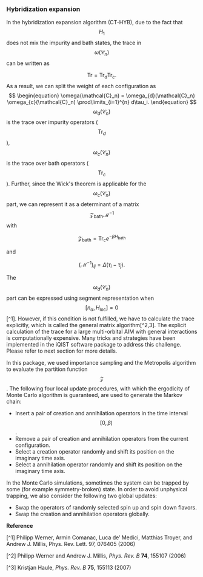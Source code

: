 ### Hybridization expansion

In the hybridization expansion algorithm (CT-HYB), due to the fact that $$H_1$$ does not mix the impurity and bath states, the trace in $$\omega(\mathcal{C}_n)$$ can be written as 

$$
\text{Tr} = \text{Tr}_d \text{Tr}_c.
$$ 
As a result, we can split the weight of each configuration as 
$$
\begin{equation}
\omega(\mathcal{C}_n) = \omega_{d}(\mathcal{C}_n) \omega_{c}(\mathcal{C}_n) \prod\limits_{i=1}^{n} d\tau_i.
\end{equation}
$$
$$\omega_{d}(\mathcal{C}_n)$$ is the trace over impurity operators ($$\text{Tr}_d$$), $$\omega_{c}(\mathcal{C}_n)$$ is the trace over bath operators ($$\text{Tr}_c$$). Further, since the Wick's theorem is applicable for the $$\omega_c(\mathcal{C}_n)$$ part, we can represent it as a determinant of a matrix $$\mathcal{Z}_{\text{bath}}\mathcal{M}^{-1}$$ with 

$$
\mathcal{Z}_{\text{bath}}=\text{Tr}_c e^{-\beta H_{\text{bath}}}
$$ 

and

$$
(\mathcal{M}^{-1})_{ij} = \Delta(\tau_i - \tau_j).
$$ 

The $$\omega_{d}(\mathcal{C}_n)$$ part can be expressed using segment representation when $$[n_{\alpha}, H_{\text{loc}}] = 0$$[^1]. However, if this condition is not fulfilled, we have to calculate the trace explicitly, which is called the general matrix algorithm[^2,3]. The explicit calculation of the trace for a large multi-orbital AIM with general interactions is computationally expensive. Many tricks and strategies have been implemented in the iQIST software package to address this challenge. Please refer to next section for more details.

In this package, we used importance sampling and the Metropolis algorithm to evaluate the partition function $$\mathcal{Z}$$. The following four local update procedures, with which the ergodicity of Monte Carlo algorithm is guaranteed, are used to generate the Markov chain: 

* Insert a pair of creation and annihilation operators in the time interval $$[0,\beta)$$.
* Remove a pair of creation and annihilation operators from the current configuration.
* Select a creation operator randomly and shift its position on the imaginary time axis.
* Select a annihilation operator randomly and shift its position on the imaginary time axis.

In the Monte Carlo simulations, sometimes the system can be trapped by some (for example symmetry-broken) state. In order to avoid unphysical trapping, we also consider the following two global updates:
* Swap the operators of randomly selected spin up and spin down flavors.
* Swap the creation and annihilation operators globally.

**Reference**

[^1] Philipp Werner, Armin Comanac, Luca de’ Medici, Matthias Troyer, and Andrew J. Millis, Phys. Rev. Lett. 97, 076405 (2006)

[^2] Philipp Werner and Andrew J. Millis, *Phys. Rev. B* **74**, 155107 (2006)

[^3] Kristjan Haule, *Phys. Rev. B* **75**, 155113 (2007)